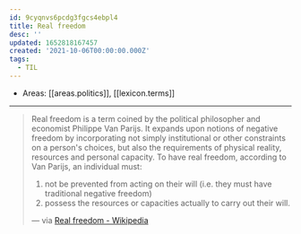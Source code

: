 ```yaml
---
id: 9cyqnvs6pcdg3fgcs4ebpl4
title: Real freedom
desc: ''
updated: 1652818167457
created: '2021-10-06T00:00:00.000Z'
tags:
  - TIL
---
```


- Areas: [[areas.politics]], [[lexicon.terms]]

---

> Real freedom is a term coined by the political philosopher and economist Philippe Van Parijs. It expands upon notions of negative freedom by incorporating not simply institutional or other constraints on a person's choices, but also the requirements of physical reality, resources and personal capacity. To have real freedom, according to Van Parijs, an individual must:
>
> 1. not be prevented from acting on their will (i.e. they must have traditional negative freedom)
> 2. possess the resources or capacities actually to carry out their will.
>
> — via [Real freedom - Wikipedia](https://en.m.wikipedia.org/wiki/Real_freedom)
